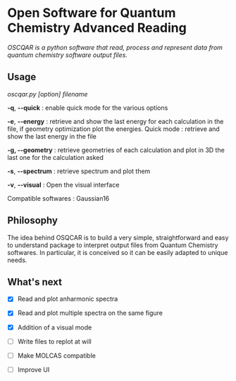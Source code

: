 # Open Software for Quantum Chemistry Advanced Reading

*OSCQAR is a python software that read, process and represent data from quantum chemistry software output files.*

## Usage

*oscqar.py [option] filename*

**-q**, **--quick** : enable quick mode for the various options

**-e**, **--energy** : retrieve and show the last energy for each calculation in the file, if geometry optimization plot the energies. Quick mode : retrieve and show the last energy in the file

**-g, --geometry** : retrieve geometries of each calculation and plot in 3D the last one for the calculation asked

**-s**, **--spectrum** : retrieve spectrum and plot them

**-v**, **--visual** : Open the visual interface

Compatible softwares : Gaussian16

## Philosophy

The idea behind OSQCAR is to build a very simple, straightforward and easy to understand package to interpret output files from Quantum Chemistry softwares. In particular, it is conceived so it can be easily adapted to unique needs.

## What's next

- [x] Read and plot anharmonic spectra 

- [x] Read and plot multiple spectra on the same figure

- [x] Addition of a visual mode

- [ ] Write files to replot at will

- [ ] Make MOLCAS compatible

- [ ] Improve UI
